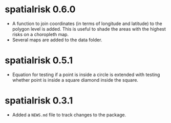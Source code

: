 # spatialrisk 0.6.0

* A function to join coordinates (in terms of longitude and latitude) to the polygon level is added. This is useful to shade the areas with the highest risks on a choropleth map. 
* Several maps are added to the data folder. 

# spatialrisk 0.5.1

* Equation for testing if a point is inside a circle is extended with testing whether point is inside a square diamond inside the square. 

# spatialrisk 0.3.1

* Added a `NEWS.md` file to track changes to the package.
